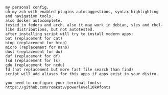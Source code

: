     my personal config. 
    oh-my-zsh with enabled plugins autosuggestions, syntax highlighting and navigation tools.
    also docker autocomplete.
    tested in fedora and arch. also it may work in debian, sles and rhel-like distributions, but not autotested.
    after installing script will try to install modern apps:
    bat (replacement for cat)
    btop (replacement for htop)
    micro (replacement for nano)
    dust (replacement for du)
    duf (replacement for df)
    lsd (replacement for ls)
    gdu (replacement for ncdu)
    fd (not replacement but more fast file search than find)
    script will add aliases for this apps if apps exist in your distro.

    you need to configure your terminal fonts:
    https://github.com/romkatv/powerlevel10k#fonts


